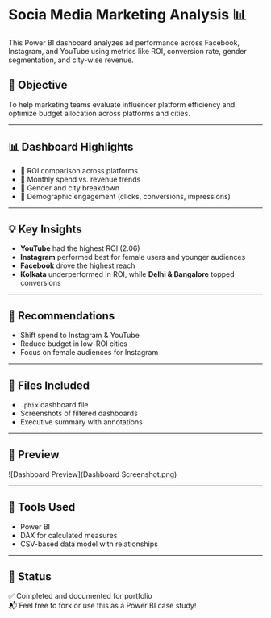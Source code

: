 # Socia Media Marketing Analysis 📊

This Power BI dashboard analyzes ad performance across Facebook, Instagram, and YouTube using metrics like ROI, conversion rate, gender segmentation, and city-wise revenue.

## 📌 Objective
To help marketing teams evaluate influencer platform efficiency and optimize budget allocation across platforms and cities.

---

## 📊 Dashboard Highlights

- 🔹 ROI comparison across platforms
- 🔹 Monthly spend vs. revenue trends
- 🔹 Gender and city breakdown
- 🔹 Demographic engagement (clicks, conversions, impressions)

---

## 💡 Key Insights

- **YouTube** had the highest ROI (2.06)
- **Instagram** performed best for female users and younger audiences
- **Facebook** drove the highest reach
- **Kolkata** underperformed in ROI, while **Delhi & Bangalore** topped conversions

---

## 🧠 Recommendations

- Shift spend to Instagram & YouTube
- Reduce budget in low-ROI cities
- Focus on female audiences for Instagram

---

## 📁 Files Included

- `.pbix` dashboard file
- Screenshots of filtered dashboards
- Executive summary with annotations

---

## 📸 Preview

![Dashboard Preview](Dashboard Screenshot.png)

---

## 📂 Tools Used

- Power BI
- DAX for calculated measures
- CSV-based data model with relationships

---

## 📌 Status

✅ Completed and documented for portfolio  
📬 Feel free to fork or use this as a Power BI case study!

